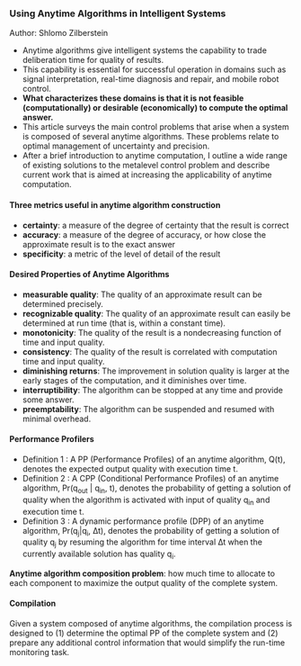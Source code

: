 ### Using Anytime Algorithms in Intelligent Systems

Author: Shlomo Zilberstein

 - Anytime algorithms give intelligent systems the capability to trade deliberation time for quality of results. 
 - This capability is essential for successful operation in domains such as signal interpretation, real-time diagnosis and repair, and mobile robot control. 
 - **What characterizes these domains is that it is not feasible (computationally) or desirable (economically) to compute the optimal answer.** 
 - This article surveys the main control problems that arise when a system is composed of several anytime algorithms. These problems relate to optimal management of uncertainty and precision. 
 - After a brief introduction to anytime computation, I outline a wide range of existing solutions to the metalevel control problem and describe current work that is aimed at increasing the applicability of anytime computation.

#### **Three metrics** useful in anytime algorithm construction
 - **certainty**: a measure of the degree of certainty that the result is correct
 - **accuracy**: a measure of the degree of accuracy, or how close the approximate result is to the exact answer
 - **specificity**: a metric of the level of detail of the result

#### **Desired Properties** of Anytime Algorithms
 - **measurable quality**: The quality of an approximate result can be determined precisely.
 - **recognizable quality**: The quality of an approximate result can easily be determined at run time (that is, within a constant time).
 - **monotonicity**: The quality of the result is a nondecreasing function of time and input quality.
 - **consistency**: The quality of the result is correlated with computation time and input quality.
 - **diminishing returns**: The improvement in solution quality is larger at the early stages of the computation, and it diminishes over time.
 - **interruptibility**: The algorithm can be stopped at any time and provide some answer.
 - **preemptability**: The algorithm can be suspended and resumed with minimal overhead.
#### **Performance Profilers**
 - Definition 1 : A PP (Performance Profiles) of an anytime algorithm, Q(t), denotes the expected output quality with execution time t.
 - Definition 2 : A CPP (Conditional Performance Profiles) of an anytime algorithm, Pr(q<sub>out</sub> | q<sub>in</sub>, t), denotes the probability of getting a solution of quality when the algorithm is activated with input of quality q<sub>in</sub> and execution time t.
 - Definition 3 : A dynamic performance profile (DPP) of an anytime algorithm, Pr(q<sub>j</sub>|q<sub>i</sub>, ∆t), denotes the probability of getting a solution of quality q<sub>j</sub> by resuming the algorithm for time interval ∆t when the currently available solution has quality q<sub>i</sub>.

**Anytime algorithm composition problem**: how much time to allocate to each component to maximize the output quality of the complete system.

#### Compilation
Given a system composed of anytime algorithms, the compilation process is designed to (1) determine the optimal PP of the complete system and (2) prepare any additional control information that would simplify the run-time monitoring task.